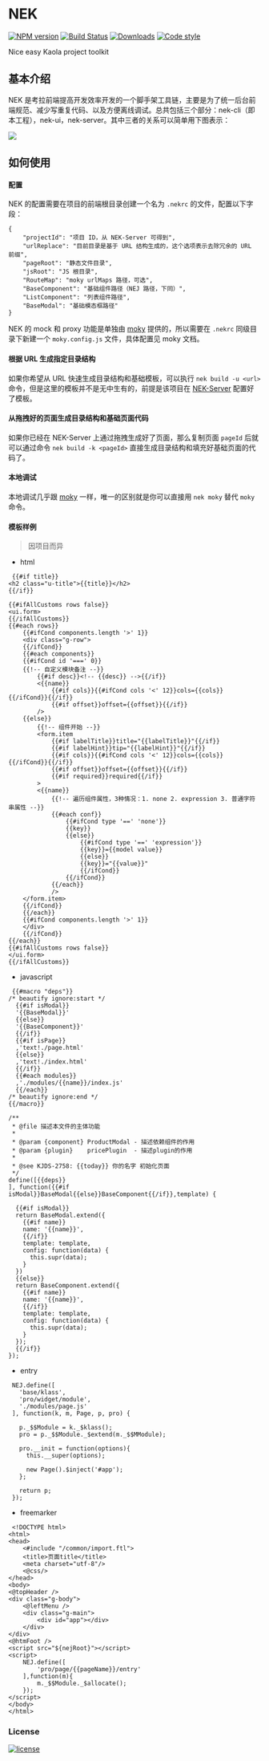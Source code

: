 # NEK

[![NPM version][npm-image]][npm-url] [![Build Status][travis-image]][travis-url]  [![Downloads][downloads-image]][npm-url] [![Code style][style-image]][style-url]

Nice easy Kaola project toolkit

## 基本介绍
NEK 是考拉前端提高开发效率开发的一个脚手架工具链，主要是为了统一后台前端规范、减少写重复代码、以及方便离线调试。总共包括三个部分：nek-cli（即本工程），nek-ui，nek-server。其中三者的关系可以简单用下图表示：

![](https://cdn.int64ago.org/dttms37fojiv7jtixdpldi.PNG)

## 如何使用
#### 配置
NEK 的配置需要在项目的前端根目录创建一个名为 `.nekrc` 的文件，配置以下字段：
```
{
    "projectId": "项目 ID，从 NEK-Server 可得到",
    "urlReplace": "目前目录是基于 URL 结构生成的，这个选项表示去除冗余的 URL 前缀",
    "pageRoot": "静态文件目录",
    "jsRoot": "JS 根目录",
    "RouteMap": "moky urlMaps 路径，可选",
    "BaseComponent": "基础组件路径（NEJ 路径，下同）",
    "ListComponent": "列表组件路径",
    "BaseModal": "基础模态框路径"
}

```

NEK 的 mock 和 proxy 功能是单独由 [moky][moky] 提供的，所以需要在 `.nekrc` 同级目录下新建一个 `moky.config.js` 文件，具体配置见 moky 文档。

#### 根据 URL 生成指定目录结构

如果你希望从 URL 快速生成目录结构和基础模板，可以执行 `nek build -u <url>` 命令，但是这里的模板并不是无中生有的，前提是该项目在 [NEK-Server](http://nek.kaolafed.com) 配置好了模板。

#### 从拖拽好的页面生成目录结构和基础页面代码

如果你已经在 NEK-Server 上通过拖拽生成好了页面，那么复制页面 `pageId` 后就可以通过命令 `nek build -k <pageId>` 直接生成目录结构和填充好基础页面的代码了。

#### 本地调试

本地调试几乎跟 [moky][moky] 一样，唯一的区别就是你可以直接用 `nek moky` 替代 `moky` 命令。

#### 模板样例

 > 因项目而异

 - html
 
```
 {{#if title}}
<h2 class="u-title">{{title}}</h2>
{{/if}}

{{#ifAllCustoms rows false}}
<ui.form>
{{/ifAllCustoms}}
{{#each rows}}
    {{#ifCond components.length '>' 1}}
    <div class="g-row">
    {{/ifCond}}
    {{#each components}}
    {{#ifCond id '===' 0}}
    {{!-- 自定义模块备注 --}}
        {{#if desc}}<!-- {{desc}} -->{{/if}}
        <{{name}} 
            {{#if cols}}{{#ifCond cols '<' 12}}cols={{cols}}{{/ifCond}}{{/if}}
            {{#if offset}}offset={{offset}}{{/if}}
        />
    {{else}}
        {{!-- 组件开始 --}}
        <form.item 
            {{#if labelTitle}}title="{{labelTitle}}"{{/if}}
            {{#if labelHint}}tip="{{labelHint}}"{{/if}}
            {{#if cols}}{{#ifCond cols '<' 12}}cols={{cols}}{{/ifCond}}{{/if}}
            {{#if offset}}offset={{offset}}{{/if}}
            {{#if required}}required{{/if}}
        >
        <{{name}}
            {{!-- 遍历组件属性，3种情况：1. none 2. expression 3. 普通字符串属性 --}}
            {{#each conf}}
                {{#ifCond type '==' 'none'}}
                {{key}}
                {{else}}
                    {{#ifCond type '==' 'expression'}}
                    {{key}}={{model value}}
                    {{else}}
                    {{key}}="{{value}}"
                    {{/ifCond}}
                {{/ifCond}}
            {{/each}}
            />
    </form.item>
    {{/ifCond}}
    {{/each}}
    {{#ifCond components.length '>' 1}}
    </div>
    {{/ifCond}}
{{/each}}
{{#ifAllCustoms rows false}}
</ui.form>
{{/ifAllCustoms}}
```
 
 - javascript
 
```
 {{#macro "deps"}}
/* beautify ignore:start */
  {{#if isModal}}
  '{{BaseModal}}'
  {{else}}
  '{{BaseComponent}}'
  {{/if}}
  {{#if isPage}}
  ,'text!./page.html'
  {{else}}
  ,'text!./index.html'
  {{/if}}
  {{#each modules}}
  ,'./modules/{{name}}/index.js'
  {{/each}}
/* beautify ignore:end */
{{/macro}}

/**
 * @file 描述本文件的主体功能
 *
 * @param {component} ProductModal - 描述依赖组件的作用
 * @param {plugin}    pricePlugin  - 描述plugin的作用
 *
 * @see KJDS-2758: {{today}} 你的名字 初始化页面
 */
define([{{deps}}
], function({{#if isModal}}BaseModal{{else}}BaseComponent{{/if}},template) {

  {{#if isModal}}
  return BaseModal.extend({
    {{#if name}}
    name: '{{name}}',
    {{/if}}
    template: template,
    config: function(data) {
      this.supr(data);
    }
  })
  {{else}}
  return BaseComponent.extend({
    {{#if name}}
    name: '{{name}}',
    {{/if}}
    template: template,
    config: function(data) {
      this.supr(data);
    }
  });
  {{/if}}
});
```
 
 - entry
 
```
 NEJ.define([
   'base/klass',
   'pro/widget/module',
   './modules/page.js'
 ], function(k, m, Page, p, pro) {

   p._$$Module = k._$klass();
   pro = p._$$Module._$extend(m._$$MModule);

   pro.__init = function(options){
     this.__super(options);

     new Page().$inject('#app');
   };

   return p;
 });
```
 
 - freemarker
 
```
 <!DOCTYPE html>
<html>
<head>
    <#include "/common/import.ftl">
    <title>页面title</title>
    <meta charset="utf-8"/>
    <@css/>
</head>
<body>
<@topHeader />
<div class="g-body">
    <@leftMenu />
    <div class="g-main">
        <div id="app"></div>
    </div>
</div>
<@htmFoot />
<script src="${nejRoot}"></script>
<script>
    NEJ.define([
        'pro/page/{{pageName}}/entry'
    ],function(m){
        m._$$Module._$allocate();
    });
</script>
</body>
</html>
```

### License
[![license][license-image]][license-url]

[downloads-image]: https://img.shields.io/npm/dm/nek.svg

[npm-url]: https://npmjs.org/package/nek
[npm-image]: https://img.shields.io/npm/v/nek.svg

[travis-url]: https://travis-ci.org/kaola-fed/NEK
[travis-image]: https://img.shields.io/travis/kaola-fed/NEK.svg

[license-url]: https://github.com/kaola-fed/NEK/blob/master/LICENSE
[license-image]: https://img.shields.io/github/license/kaola-fed/NEK.svg

[style-url]: https://github.com/airbnb/javascript
[style-image]: https://img.shields.io/badge/code%20style-airbnb-brightgreen.svg

[moky]: https://github.com/int64ago/moky